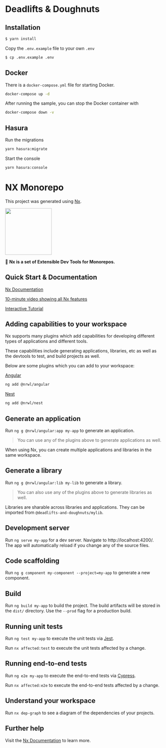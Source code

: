 # Deadlifts & Doughnuts

## Installation

```bash
$ yarn install
```

Copy the `.env.example` file to your own `.env`

```bash
$ cp .env.example .env
```

## Docker

There is a `docker-compose.yml` file for starting Docker.

```bash
docker-compose up -d
```

After running the sample, you can stop the Docker container with

```bash
docker-compose down -v
```

## Hasura

Run the migrations

```bash
yarn hasura:migrate
```

Start the console

```bash
yarn hasura:console
```

# NX Monorepo 

This project was generated using [Nx](https://nx.dev).

<p><img src="https://raw.githubusercontent.com/nrwl/nx/master/nx-logo.png" width="150"></p>


🔎 **Nx is a set of Extensible Dev Tools for Monorepos.**

## Quick Start & Documentation

[Nx Documentation](https://nx.dev/angular)

[10-minute video showing all Nx features](https://nx.dev/angular/getting-started/what-is-nx)

[Interactive Tutorial](https://nx.dev/angular/tutorial/01-create-application)

## Adding capabilities to your workspace

Nx supports many plugins which add capabilities for developing different types of applications and different tools.

These capabilities include generating applications, libraries, etc as well as the devtools to test, and build projects as well.

Below are some plugins which you can add to your workspace:

[Angular](https://angular.io) 
```bash
ng add @nrwl/angular
```

[Nest](https://nestjs.com)
```bash
ng add @nrwl/nest
```

## Generate an application

Run `ng g @nrwl/angular:app my-app` to generate an application.

> You can use any of the plugins above to generate applications as well.

When using Nx, you can create multiple applications and libraries in the same workspace.

## Generate a library

Run `ng g @nrwl/angular:lib my-lib` to generate a library.

> You can also use any of the plugins above to generate libraries as well.

Libraries are sharable across libraries and applications. They can be imported from `@deadlifts-and-doughnuts/mylib`.

## Development server

Run `ng serve my-app` for a dev server. Navigate to http://localhost:4200/. The app will automatically reload if you change any of the source files.

## Code scaffolding

Run `ng g component my-component --project=my-app` to generate a new component.

## Build

Run `ng build my-app` to build the project. The build artifacts will be stored in the `dist/` directory. Use the `--prod` flag for a production build.

## Running unit tests

Run `ng test my-app` to execute the unit tests via [Jest](https://jestjs.io).

Run `nx affected:test` to execute the unit tests affected by a change.

## Running end-to-end tests

Run `ng e2e my-app` to execute the end-to-end tests via [Cypress](https://www.cypress.io).

Run `nx affected:e2e` to execute the end-to-end tests affected by a change.

## Understand your workspace

Run `nx dep-graph` to see a diagram of the dependencies of your projects.

## Further help

Visit the [Nx Documentation](https://nx.dev/angular) to learn more.
